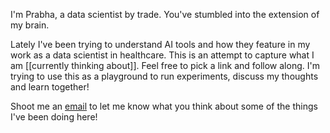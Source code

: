 I'm Prabha, a data scientist by trade. You've stumbled into the extension of my brain. 

Lately I've been trying to understand AI tools and how they feature in my work as a data scientist in healthcare. This is an attempt to capture what I am [[currently thinking about]]. Feel free to pick a link and follow along. 
I'm trying to use this as a playground to run experiments, discuss my thoughts and learn together! 

Shoot me an [email](sahitiprabha@gmail.com) to let me know what you think about some of the things I've been doing here!


